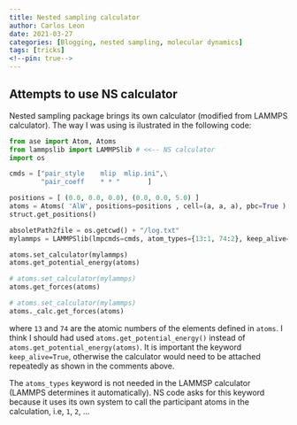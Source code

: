```yaml
---
title: Nested sampling calculator
author: Carlos Leon
date: 2021-03-27
categories: [Blogging, nested sampling, molecular dynamics]
tags: [tricks]
<!--pin: true-->
---
```


## Attempts to use NS calculator

Nested sampling package brings its own calculator (modified from LAMMPS calculator). The way I was using is ilustrated in the following code:

```python
from ase import Atom, Atoms
from lammpslib import LAMMPSlib # <<-- NS calculator
import os

cmds = ["pair_style    mlip  mlip.ini",\
        "pair_coeff    * * "       ]

positions = [ (0.0, 0.0, 0.0), (0.0, 0.0, 5.0) ]
atoms = Atoms( 'AlW', positions=positions , cell=(a, a, a), pbc=True )
struct.get_positions()

absoletPath2file = os.getcwd() + "/log.txt"
mylammps = LAMMPSlib(lmpcmds=cmds, atom_types={13:1, 74:2}, keep_alive=True, log_file=absoletPath2file)

atoms.set_calculator(mylammps)
atoms.get_potential_energy(atoms)

# atoms.set_calculator(mylammps)
atoms.get_forces(atoms)

# atoms.set_calculator(mylammps)
atoms._calc.get_forces(atoms)
```
where `13` and `74` are the atomic numbers of the elements defined in `atoms`. I think I should had used `atoms.get_potential_energy()` instead of `atoms.get_potential_energy(atoms)`. It is important the keyword `keep_alive=True`, otherwise the calculator would need to be attached repeatedly as shown in the comments above.

The `atoms_types` keyword is not needed in the LAMMSP calculator (LAMMPS determines it automatically). NS code asks for this keyword because it uses its own system to call the participant atoms in the calculation, i.e, `1`, `2`, ...

